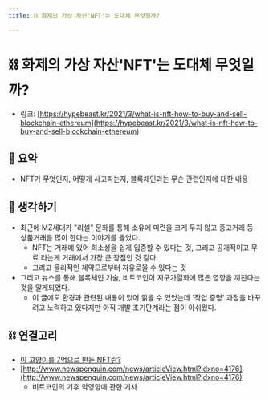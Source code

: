 ```yaml
---
title: ⛓️ 화제의 가상 자산'NFT'는 도대체 무엇일까?

---
```

# ⛓️ 화제의 가상 자산'NFT'는 도대체 무엇일까?

- 링크: [https://hypebeast.kr/2021/3/what-is-nft-how-to-buy-and-sell-blockchain-ethereum](https://hypebeast.kr/2021/3/what-is-nft-how-to-buy-and-sell-blockchain-ethereum)

## 📝 요약 
- NFT가 무엇인지, 어떻게 사고파는지, 블록체인과는 무슨 관련인지에 대한 내용  


## 🤔 생각하기 
- 최근에 MZ세대가 "리셀" 문화를 통해 소유에 미련을 크게 두지 않고 중고거래 등 상품거래를 많이 한다는 이야기를 들었다.  
  - NFT는 거래에 있어 희소성을 쉽게 입증할 수 있다는 것, 그리고 공개적이고 무료 라는게 거래에서 가장 큰 장점인 것 같다.  
  - 그리고 물리적인 제약으로부터 자유로울 수 있다는 것  
- 그리고 뉴스를 통해 블록체인 기술, 비트코인이 지구가열화에 많은 영향을 끼친다는 것을 알게되었다.  
  - 이 글에도 환경과 관련된 내용이 있어 읽을 수 있었는데 '작업 증명' 과정을 바꾸려고 노력하고 있다지만 아직 개발 초기단계라는 점이 아쉬웠다.  


## ⛓️ 연결고리 
- [이 고양이를 7억으로 만든 NFT란?](../Technology/what-is-nft.md)
- [http://www.newspenguin.com/news/articleView.html?idxno=4176](http://www.newspenguin.com/news/articleView.html?idxno=4176)
  - 비트코인의 기후 악영향에 관한 기사 